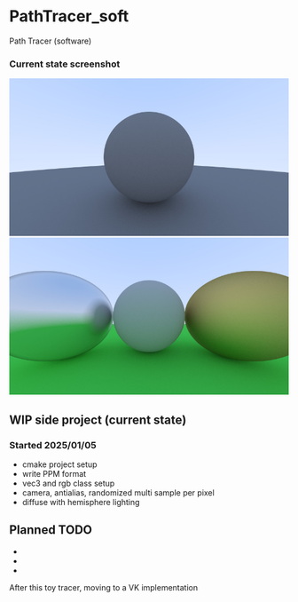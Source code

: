 # PathTracer_soft
Path Tracer (software)

### Current state screenshot
![Screenshot Jan 07, 2025](/_screenshots/image_20250107.jpg)
![Screenshot Jan 08, 2025](/_screenshots/image_20250108.jpg)

## WIP side project (current state)
### Started 2025/01/05
* cmake project setup
* write PPM format
* vec3 and rgb class setup
* camera, antialias, randomized multi sample per pixel
* diffuse with hemisphere lighting

## Planned TODO
* 
* 
* 



After this toy tracer, moving to a VK implementation